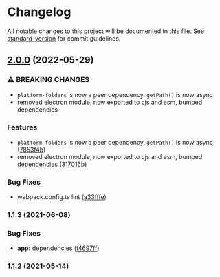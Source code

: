 # Changelog

All notable changes to this project will be documented in this file. See [standard-version](https://github.com/conventional-changelog/standard-version) for commit guidelines.

## [2.0.0](https://github.com/dreamnettech/monorepo/compare/app-v1.1.3...app-v2.0.0) (2022-05-29)


### ⚠ BREAKING CHANGES

* `platform-folders` is now a peer dependency. `getPath()` is now async
* removed electron module, now exported to cjs and esm, bumped dependencies

### Features

* `platform-folders` is now a peer dependency. `getPath()` is now async ([7853f4b](https://github.com/dreamnettech/monorepo/commit/7853f4be86a5e398a2d0011eb583a2e3ec23807f))
* removed electron module, now exported to cjs and esm, bumped dependencies ([317016b](https://github.com/dreamnettech/monorepo/commit/317016b65687843154c7b28b3de4baec667c37cf))


### Bug Fixes

* webpack.config.ts lint ([a33fffe](https://github.com/dreamnettech/monorepo/commit/a33fffe4a42f2d491a095d357ddc03eec60b91bf))

### 1.1.3 (2021-06-08)


### Bug Fixes

* **app:** dependencies ([f4697ff](https://github.com/dreamnettech/monorepo/commit/f4697ff35b9e31c581fc4721816b83a6ac19ad48))

### 1.1.2 (2021-05-14)
